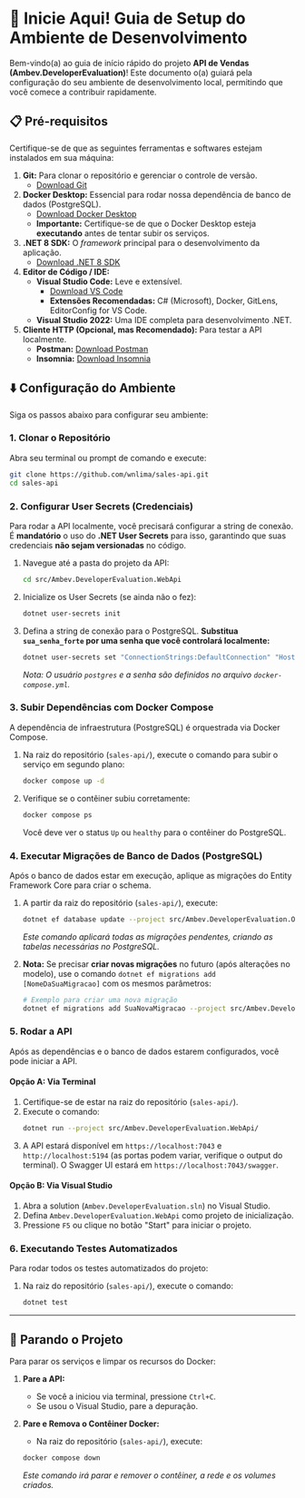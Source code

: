 # 🚀 Inicie Aqui! Guia de Setup do Ambiente de Desenvolvimento

Bem-vindo(a) ao guia de início rápido do projeto **API de Vendas (Ambev.DeveloperEvaluation)**! Este documento o(a) guiará pela configuração do seu ambiente de desenvolvimento local, permitindo que você comece a contribuir rapidamente.

## 📋 Pré-requisitos

Certifique-se de que as seguintes ferramentas e softwares estejam instalados em sua máquina:

1.  **Git:** Para clonar o repositório e gerenciar o controle de versão.
    * [Download Git](https://git-scm.com/downloads)
2.  **Docker Desktop:** Essencial para rodar nossa dependência de banco de dados (PostgreSQL).
    * [Download Docker Desktop](https://www.docker.com/products/docker-desktop)
    * **Importante:** Certifique-se de que o Docker Desktop esteja **executando** antes de tentar subir os serviços.
3.  **.NET 8 SDK:** O *framework* principal para o desenvolvimento da aplicação.
    * [Download .NET 8 SDK](https://dotnet.microsoft.com/download/dotnet/8.0)
4.  **Editor de Código / IDE:**
    * **Visual Studio Code:** Leve e extensível.
        * [Download VS Code](https://code.visualstudio.com/download)
        * **Extensões Recomendadas:** C# (Microsoft), Docker, GitLens, EditorConfig for VS Code.
    * **Visual Studio 2022:** Uma IDE completa para desenvolvimento .NET.
5.  **Cliente HTTP (Opcional, mas Recomendado):** Para testar a API localmente.
    * **Postman:** [Download Postman](https://www.postman.com/downloads/)
    * **Insomnia:** [Download Insomnia](https://insomnia.rest/download)

## ⬇️ Configuração do Ambiente

Siga os passos abaixo para configurar seu ambiente:

### 1. Clonar o Repositório

Abra seu terminal ou prompt de comando e execute:

```bash
git clone https://github.com/wnlima/sales-api.git
cd sales-api
```

### 2. Configurar User Secrets (Credenciais)

Para rodar a API localmente, você precisará configurar a string de conexão. É **mandatório** o uso do **.NET User Secrets** para isso, garantindo que suas credenciais **não sejam versionadas** no código.

1.  Navegue até a pasta do projeto da API:

    ```bash
    cd src/Ambev.DeveloperEvaluation.WebApi
    ```

2.  Inicialize os User Secrets (se ainda não o fez):

    ```bash
    dotnet user-secrets init
    ```

3.  Defina a string de conexão para o PostgreSQL. **Substitua `sua_senha_forte` por uma senha que você controlará localmente:**

    ```bash
    dotnet user-secrets set "ConnectionStrings:DefaultConnection" "Host=localhost;Port=5432;Database=sales_api_db;Username=postgres;Password=sua_senha_forte"
    ```
    *Nota: O usuário `postgres` e a senha são definidos no arquivo `docker-compose.yml`.*

### 3. Subir Dependências com Docker Compose

A dependência de infraestrutura (PostgreSQL) é orquestrada via Docker Compose.

1.  Na raiz do repositório (`sales-api/`), execute o comando para subir o serviço em segundo plano:

    ```bash
    docker compose up -d
    ```

2.  Verifique se o contêiner subiu corretamente:

    ```bash
    docker compose ps
    ```
    Você deve ver o status `Up` ou `healthy` para o contêiner do PostgreSQL.

### 4. Executar Migrações de Banco de Dados (PostgreSQL)

Após o banco de dados estar em execução, aplique as migrações do Entity Framework Core para criar o schema.

1.  A partir da raiz do repositório (`sales-api/`), execute:

    ```bash
    dotnet ef database update --project src/Ambev.DeveloperEvaluation.ORM/ --startup-project src/Ambev.DeveloperEvaluation.WebApi/ --context DefaultContext
    ```
    *Este comando aplicará todas as migrações pendentes, criando as tabelas necessárias no PostgreSQL.*

2.  **Nota:** Se precisar **criar novas migrações** no futuro (após alterações no modelo), use o comando `dotnet ef migrations add [NomeDaSuaMigracao]` com os mesmos parâmetros:

    ```bash
    # Exemplo para criar uma nova migração
    dotnet ef migrations add SuaNovaMigracao --project src/Ambev.DeveloperEvaluation.ORM/ --startup-project src/Ambev.DeveloperEvaluation.WebApi/ --context DefaultContext
    ```

### 5. Rodar a API

Após as dependências e o banco de dados estarem configurados, você pode iniciar a API.

#### Opção A: Via Terminal

1.  Certifique-se de estar na raiz do repositório (`sales-api/`).
2.  Execute o comando:
    ```bash
    dotnet run --project src/Ambev.DeveloperEvaluation.WebApi/
    ```
3.  A API estará disponível em `https://localhost:7043` e `http://localhost:5194` (as portas podem variar, verifique o output do terminal). O Swagger UI estará em `https://localhost:7043/swagger`.

#### Opção B: Via Visual Studio

1.  Abra a solution (`Ambev.DeveloperEvaluation.sln`) no Visual Studio.
2.  Defina `Ambev.DeveloperEvaluation.WebApi` como projeto de inicialização.
3.  Pressione `F5` ou clique no botão "Start" para iniciar o projeto.

### 6. Executando Testes Automatizados

Para rodar todos os testes automatizados do projeto:

1.  Na raiz do repositório (`sales-api/`), execute o comando:
    ```bash
    dotnet test
    ```

---

## 🛑 Parando o Projeto

Para parar os serviços e limpar os recursos do Docker:

1.  **Pare a API:**
    * Se você a iniciou via terminal, pressione `Ctrl+C`.
    * Se usou o Visual Studio, pare a depuração.

2.  **Pare e Remova o Contêiner Docker:**
    * Na raiz do repositório (`sales-api/`), execute:
    ```bash
    docker compose down
    ```
    *Este comando irá parar e remover o contêiner, a rede e os volumes criados.*
